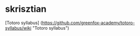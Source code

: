 # skrisztian
[Totoro syllabus] (https://github.com/greenfox-academy/totoro-syllabus/wiki "Totoro syllabus")
